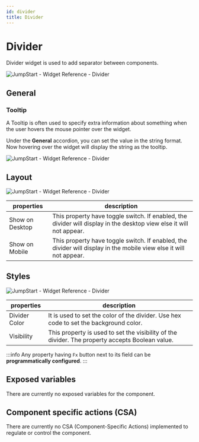 ```yaml
---
id: divider
title: Divider
---
```

# Divider

Divider widget is used to add separator between components. 

<div style={{textAlign: 'center'}}>

<img className="screenshot-full" src="/img/widgets/divider/divider.png" alt="JumpStart - Widget Reference - Divider" />

</div>

## General
### Tooltip

A Tooltip is often used to specify extra information about something when the user hovers the mouse pointer over the widget.

Under the <b>General</b> accordion, you can set the value in the string format. Now hovering over the widget will display the string as the tooltip.

<div style={{textAlign: 'center'}}>

<img className="screenshot-full" src="/img/tooltip.png" alt="JumpStart - Widget Reference - Divider" />

</div>

## Layout

<div style={{textAlign: 'center'}}>

<img className="screenshot-full" src="/img/widgets/divider/layout1.png" alt="JumpStart - Widget Reference - Divider" />

</div>

| properties      | description |
| ----------- | ----------- |
| Show on Desktop |  This property have toggle switch. If enabled, the divider will display in the desktop view else it will not appear. |
| Show on Mobile |  This property have toggle switch. If enabled, the divider will display in the mobile view else it will not appear. |

## Styles

<div style={{textAlign: 'center'}}>

<img className="screenshot-full" src="/img/widgets/divider/styles1.png" alt="JumpStart - Widget Reference - Divider" />

</div>

| properties      | description |
| ----------- | ----------- |
| Divider Color |  It is used to set the color of the divider. Use hex code to set the background color. |
| Visibility |  This property is used to set the visibility of the divider. The property accepts Boolean value. |

:::info
Any property having `Fx` button next to its field can be **programmatically configured**.
:::


## Exposed variables

There are currently no exposed variables for the component.

## Component specific actions (CSA)

There are currently no CSA (Component-Specific Actions) implemented to regulate or control the component.